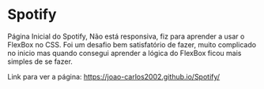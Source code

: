 # Spotify
Página Inicial do Spotify, Não está responsiva, fiz para aprender a usar o FlexBox no CSS.
Foi um desafio bem satisfatório de fazer, muito complicado no inicio mas quando consegui aprender a lógica do FlexBox ficou mais simples de se fazer.

Link para ver a página:
https://joao-carlos2002.github.io/Spotify/
